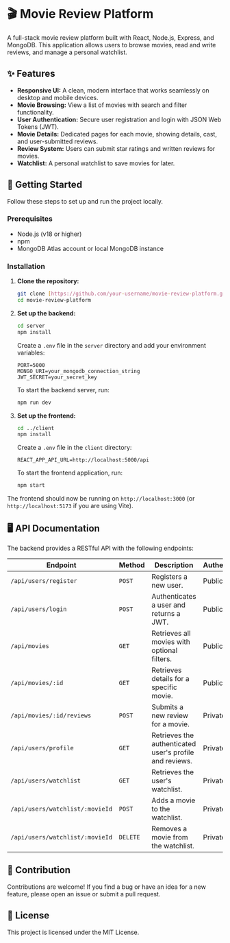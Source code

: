 # 🎬 Movie Review Platform

A full-stack movie review platform built with React, Node.js, Express, and MongoDB. This application allows users to browse movies, read and write reviews, and manage a personal watchlist.

## ✨ Features

* **Responsive UI:** A clean, modern interface that works seamlessly on desktop and mobile devices.
* **Movie Browsing:** View a list of movies with search and filter functionality.
* **User Authentication:** Secure user registration and login with JSON Web Tokens (JWT).
* **Movie Details:** Dedicated pages for each movie, showing details, cast, and user-submitted reviews.
* **Review System:** Users can submit star ratings and written reviews for movies.
* **Watchlist:** A personal watchlist to save movies for later.

## 🚀 Getting Started

Follow these steps to set up and run the project locally.

### Prerequisites

* Node.js (v18 or higher)
* npm
* MongoDB Atlas account or local MongoDB instance

### Installation

1.  **Clone the repository:**
    ```bash
    git clone [https://github.com/your-username/movie-review-platform.git](https://github.com/your-username/movie-review-platform.git)
    cd movie-review-platform
    ```

2.  **Set up the backend:**
    ```bash
    cd server
    npm install
    ```
    Create a `.env` file in the `server` directory and add your environment variables:
    ```
    PORT=5000
    MONGO_URI=your_mongodb_connection_string
    JWT_SECRET=your_secret_key
    ```
    To start the backend server, run:
    ```bash
    npm run dev
    ```

3.  **Set up the frontend:**
    ```bash
    cd ../client
    npm install
    ```
    Create a `.env` file in the `client` directory:
    ```
    REACT_APP_API_URL=http://localhost:5000/api
    ```
    To start the frontend application, run:
    ```bash
    npm start
    ```

The frontend should now be running on `http://localhost:3000` (or `http://localhost:5173` if you are using Vite).

## 🖥️ API Documentation

The backend provides a RESTful API with the following endpoints:

| Endpoint                          | Method | Description                                            | Authentication |
| --------------------------------- | ------ | ------------------------------------------------------ | -------------- |
| `/api/users/register`             | `POST`   | Registers a new user.                                  | Public         |
| `/api/users/login`                | `POST`   | Authenticates a user and returns a JWT.                | Public         |
| `/api/movies`                     | `GET`    | Retrieves all movies with optional filters.            | Public         |
| `/api/movies/:id`                 | `GET`    | Retrieves details for a specific movie.                | Public         |
| `/api/movies/:id/reviews`         | `POST`   | Submits a new review for a movie.                      | Private        |
| `/api/users/profile`              | `GET`    | Retrieves the authenticated user's profile and reviews.| Private        |
| `/api/users/watchlist`            | `GET`    | Retrieves the user's watchlist.                        | Private        |
| `/api/users/watchlist/:movieId`   | `POST`   | Adds a movie to the watchlist.                         | Private        |
| `/api/users/watchlist/:movieId`   | `DELETE` | Removes a movie from the watchlist.                    | Private        |

## 🤝 Contribution

Contributions are welcome! If you find a bug or have an idea for a new feature, please open an issue or submit a pull request.

## 📄 License

This project is licensed under the MIT License.
